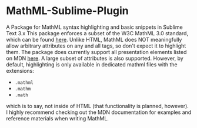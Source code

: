 # MathML-Sublime-Plugin
A Package for MathML syntax highlighting and basic snippets in Sublime Text 3.x
This package enforces a subset of the W3C MathML 3.0 standard, which can be found [here](https://www.w3.org/TR/MathML3/).
Unlike HTML, MathML does NOT meaningfully allow arbitrary attributes on any and all tags, so don't expect it to highlight them. The package does currently support all presentation elements listed on MDN [here](https://developer.mozilla.org/en-US/docs/Web/MathML/Element). A large subset of attributes is also supported. However, by default, highlighting is only available in dedicated mathml files with the extensions:
* `.mathml`
* `.mathm`
* `.math`

which is to say, not inside of HTML (that functionality is planned, however).
I highly recommend checking out the MDN documentation for examples and reference materials when writing MathML.
